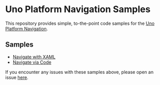 # Uno Platform Navigation Samples

This repository provides simple, to-the-point code samples for the [Uno Platform Navigation](https://platform.uno/docs/articles/external/uno.extensions/doc/Learn/Navigation/NavigationOverview.html).

## Samples

<!-- TODO: add links  -->

- [Navigate with XAML]()
- [Navigate via Code]()

If you encounter any issues with these samples above, please open an issue [here](https://github.com/unoplatform/Uno.Samples/issues/new).
